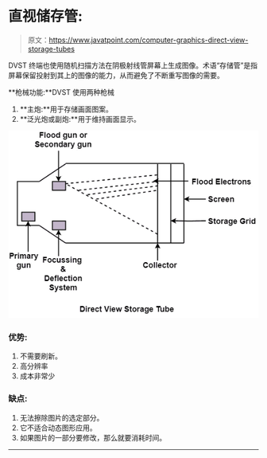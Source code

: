 # 直视储存管:

> 原文：<https://www.javatpoint.com/computer-graphics-direct-view-storage-tubes>

DVST 终端也使用随机扫描方法在阴极射线管屏幕上生成图像。术语“存储管”是指屏幕保留投射到其上的图像的能力，从而避免了不断重写图像的需要。

**枪械功能:**DVST 使用两种枪械

1.  **主炮:**用于存储画面图案。
2.  **泛光炮或副炮:**用于维持画面显示。

![Direct View Storage Tubes](img/b65438783a45dcc0dd4198af47a3e6c2.png)

### 优势:

1.  不需要刷新。
2.  高分辨率
3.  成本非常少

### 缺点:

1.  无法擦除图片的选定部分。
2.  它不适合动态图形应用。
3.  如果图片的一部分要修改，那么就要消耗时间。

* * *